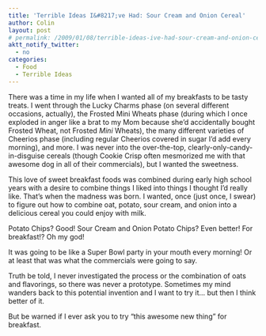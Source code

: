 ```yaml
---
title: 'Terrible Ideas I&#8217;ve Had: Sour Cream and Onion Cereal'
author: Colin
layout: post
# permalink: /2009/01/08/terrible-ideas-ive-had-sour-cream-and-onion-cereal/
aktt_notify_twitter:
  - no
categories:
  - Food
  - Terrible Ideas
---
```

There was a time in my life when I wanted all of my breakfasts to be tasty treats. I went through the Lucky Charms phase (on several different occasions, actually), the Frosted Mini Wheats phase (during which I once exploded in anger like a brat to my Mom because she&#8217;d accidentally bought Frosted Wheat, not Frosted *Mini* Wheats), the many different varieties of Cheerios phase (including regular Cheerios covered in sugar I&#8217;d add every morning), and more. I was never into the over-the-top, clearly-only-candy-in-disguise cereals (though Cookie Crisp often mesmorized me with that awesome dog in all of their commercials), but I wanted the sweetness.

This love of sweet breakfast foods was combined during early high school years with a desire to combine things I liked into things I thought I&#8217;d really like. That&#8217;s when the madness was born. I wanted, once (just once, I swear) to figure out how to combine oat, potato, sour cream, and onion into a delicious cereal you could enjoy with milk.

Potato Chips? Good! Sour Cream and Onion Potato Chips? Even better! For breakfast!? Oh my god!

It was going to be like a Super Bowl party in your mouth every morning! Or at least that was what the commercials were going to say.

Truth be told, I never investigated the process or the combination of oats and flavorings, so there was never a prototype. Sometimes my mind wanders back to this potential invention and I want to try it&#8230; but then I think better of it.

But be warned if I ever ask you to try &#8220;this awesome new thing&#8221; for breakfast.

